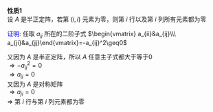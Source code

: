**性质1**  
设 $A$ 是半正定阵，若第 $(i,i)$ 元素为零，则第 $i$ 行以及第 $i$ 列所有元素都为零  
  
<font color=blue>证明</font>: 任取 $a_{ij}$ 所在的二阶子式 $\begin{vmatrix}  
a_{ii}&a_{ij}\\\ a_{ji}&a_{jj}\end{vmatrix}=-a_{ij}^2\geq0$  
  
又因为 $A$ 是半正定阵，所以 $A$ 任意主子式都大于等于0  
$\Rightarrow -a_{ij}^2=0$  
$\Rightarrow a_{ij}=0$  
又因为 $A$ 是对称矩阵  
$\Rightarrow a_{ji}=0$  
$\Rightarrow$ 第 $i$ 行与第 $i$ 列元素都为零  
